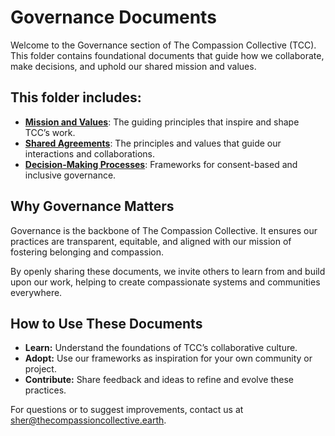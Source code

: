 # Governance Documents

Welcome to the Governance section of The Compassion Collective (TCC). This folder contains foundational documents that guide how we collaborate, make decisions, and uphold our shared mission and values.

## This folder includes:
- [**Mission and Values**](./mission-and-values.md): The guiding principles that inspire and shape TCC’s work.
- [**Shared Agreements**](./shared-agreements.md): The principles and values that guide our interactions and collaborations.
- [**Decision-Making Processes**](./decision-making/consent-based-decision-making.md): Frameworks for consent-based and inclusive governance.

## Why Governance Matters
Governance is the backbone of The Compassion Collective. It ensures our practices are transparent, equitable, and aligned with our mission of fostering belonging and compassion.

By openly sharing these documents, we invite others to learn from and build upon our work, helping to create compassionate systems and communities everywhere.

## How to Use These Documents
- **Learn:** Understand the foundations of TCC’s collaborative culture.
- **Adopt:** Use our frameworks as inspiration for your own community or project.
- **Contribute:** Share feedback and ideas to refine and evolve these practices.

For questions or to suggest improvements, contact us at [sher@thecompassioncollective.earth](mailto:sher@thecompassioncollective.earth).

